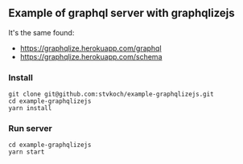 
## Example of graphql server with graphqlizejs



It's the same found:

- https://graphqlize.herokuapp.com/graphql
- https://graphqlize.herokuapp.com/schema



### Install

```
git clone git@github.com:stvkoch/example-graphqlizejs.git
cd example-graphqlizejs
yarn install
```


### Run server

```
cd example-graphqlizejs
yarn start
```
